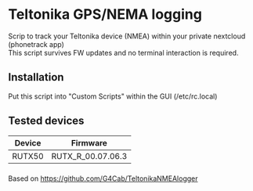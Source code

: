  # Teltonika GPS/NEMA logging
 Scrip to track your Teltonika device (NMEA) within your private nextcloud (phonetrack app)<br>
 This script survives FW updates and no terminal interaction is required.<br>

## Installation

Put this script into "Custom Scripts" within the GUI (/etc/rc.local)<br>

## Tested devices

| Device | Firmware |
|-|-|
|RUTX50|RUTX_R_00.07.06.3|

###
Based on https://github.com/G4Cab/TeltonikaNMEAlogger
